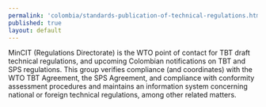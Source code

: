 ```yaml
--- 
permalink: 'colombia/standards-publication-of-technical-regulations.html' 
published: true 
layout: default
---
```

<div id="standards-publication-of-technical-regulations">
MinCIT (Regulations Directorate) is the WTO point of contact for TBT draft technical regulations, and upcoming Colombian notifications on TBT and SPS regulations. This group verifies compliance (and coordinates) with the WTO TBT Agreement, the SPS Agreement, and compliance with conformity assessment procedures and maintains an information system concerning national or foreign technical regulations, among other related matters.
</div>
